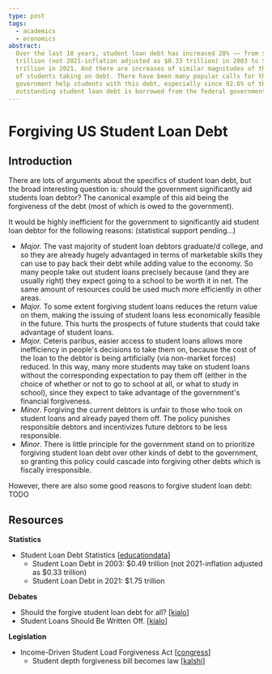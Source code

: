 ```yaml
---
type: post
tags:
  - academics
  - economics
abstract:
  Over the last 18 years, student loan debt has increased 28% –– from $0.49
  trillion (not 2021-inflation adjusted as $0.33 trillion) in 2003 to $1.75
  trillion in 2021. And there are increases of similar magnitudes of the number
  of students taking on debt. There have been many popular calls for the
  government help students with this debt, especially since 92.6% of the current
  outstanding student loan debt is borrowed from the federal government.
---
```


# Forgiving US Student Loan Debt

## Introduction

There are lots of arguments about the specifics of student loan debt, but the
broad interesting question is: should the government significantly aid students
loan debtor? The canonical example of this aid being the forgiveness of the debt
(most of which is owed to the government).

It would be highly inefficient for the government to significantly aid student
loan debtor for the following reasons: (statistical support pending...)

- _Major._ The vast majority of student loan debtors graduate/d college, and so
  they are already hugely advantaged in terms of marketable skills they can use
  to pay back their debt while adding value to the economy. So many people take
  out student loans precisely because (and they are usually right) they expect
  going to a school to be worth it in net. The same amount of resources could be
  used much more efficiently in other areas.
- _Major._ To some extent forgiving student loans reduces the return value on
  them, making the issuing of student loans less economically feasible in the
  future. This hurts the prospects of future students that could take advantage
  of student loans.
- _Major._ Ceteris paribus, easier access to student loans allows more
  inefficiency in people's decisions to take them on, because the cost of the
  loan to the debtor is being artificially (via non-market forces) reduced. In
  this way, many more students may take on student loans without the
  corresponding expectation to pay them off (either in the choice of whether or
  not to go to school at all, or what to study in school), since they expect to
  take advantage of the government's financial forgiveness.
- _Minor_. Forgiving the current debtors is unfair to those who took on student
  loans and already payed them off. The policy punishes responsible debtors and
  incentivizes future debtors to be less responsible.
- _Minor_. There is little principle for the government stand on to prioritize
  forgiving student loan debt over other kinds of debt to the government, so
  granting this policy could cascade into forgiving other debts which is
  fiscally irresponsible.

However, there are also some good reasons to forgive student loan debt: TODO

## Resources

**Statistics**

- Student Loan Debt Statistics
  [[educationdata](https://educationdata.org/student-loan-debt-statistics)]
  - Student Loan Debt in 2003: $0.49 trillion (not 2021-inflation adjusted as
    $0.33 trillion)
  - Student Loan Debt in 2021: $1.75 trillion

**Debates**

- Should the forgive student loan debt for all?
  [[kialo](https://www.kialo.com/should-the-us-forgive-student-loan-debt-for-all-10154)]
- Student Loans Should Be Written Off.
  [[kialo](https://www.kialo.com/should-student-loans-be-written-off-12676)]

**Legislation**

- Income-Driven Student Load Forgiveness Act
  [[congress](https://www.congress.gov/bill/117th-congress/house-bill/2034)]
  - Student depth forgiveness bill becomes law
    [[kalshi](https://kalshi.com/events/SDEBT/markets/SDEBT-23JAN01)]
